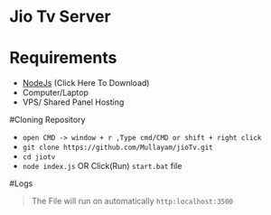 # Jio Tv Server


# Requirements

 -  [NodeJs](https://nodejs.org/dist/v18.15.0/node-v18.15.0-x64.msi) (Click Here To Download)
 - Computer/Laptop
 - VPS/ Shared Panel Hosting

#Cloning Repository

 - `open CMD -> window + r ,Type cmd/CMD or shift + right click` 
 - `git clone https://github.com/Mullayam/jioTv.git`
 -  `cd jiotv`
 -  `node index.js` OR Click(Run) `start.bat` file

#Logs
>  The File will run on automatically `http:localhost:3500` 
 
